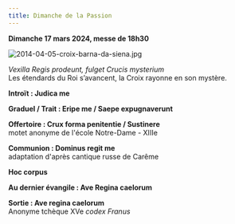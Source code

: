```yaml
---
title: Dimanche de la Passion
---
```

**Dimanche 17 mars 2024, messe de 18h30**  

![2014-04-05-croix-barna-da-siena.jpg]({{site.baseurl}}/images/2014-04-05-croix-barna-da-siena.jpg)

*Vexilla Regis prodeunt, fulget Crucis mysterium*  
Les étendards du Roi s’avancent, la Croix rayonne en son mystère.

**Introït : Judica me** 

**Graduel / Trait : Eripe me / Saepe expugnaverunt**

**Offertoire : Crux forma penitentie / Sustinere**  
motet anonyme de l'école Notre-Dame - XIIIe

**Communion : Dominus regit me**  
adaptation d'après cantique russe de Carême

**Hoc corpus**

**Au dernier évangile : Ave Regina caelorum**

**Sortie : Ave regina caelorum**  
Anonyme tchèque XVe *codex Franus*